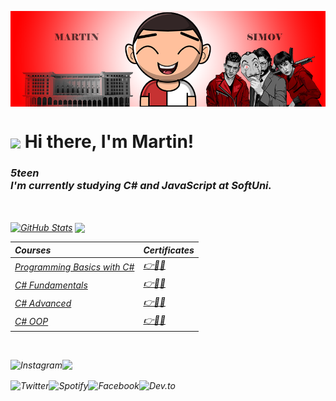 [comment]: <> (PROFILE PICTURE)
<img src="img/Martin_SoftUni_Project_without_tapes_PNG.png" alt="Profile Picture" width="1300px" align="center">

[comment]: <> (NAME)
# <img src="https://media.giphy.com/media/hvRJCLFzcasrR4ia7z/giphy.gif" width="25px" align="center"> Hi there, I'm Martin! 
<em>

[comment]: <> (INTRODUCTION)
### 5teen <br> I'm currently studying C# and JavaScript at SoftUni.

<br>

[comment]: <> (STATISTICS)
<a href="#"><img align="center" width="47%" src="https://github-readme-stats.vercel.app/api?username=Marti2509&show_icons=true&theme=tokyonight&include_all_commits=true&hide_border=true" alt="GitHub Stats" /></a> <a href="#"><img align="center" width="47%" src="https://github-readme-stats.vercel.app/api/top-langs/?username=Marti2509&layout=compact&theme=tokyonight&hide_border=true" /></a>

[comment]: <> (TABLE)

|**Courses**|**Certificates**|
|:---|:---|
|<a href="https://softuni.bg/trainings/3513/programming-basics-with-csharp-november-2021" > Programming Basics with C# </a>| <a href="https://softuni.bg/certificates/details/121578/7750ce91"> 👉📜✅</a> |
|<a href="https://softuni.bg/trainings/3606/programming-fundamentals-with-csharp-january-2022"> C# Fundamentals </a>| <a href="https://softuni.bg/certificates/details/129905/f997a3d7"> 👉📜✅</a> |
|<a href="https://softuni.bg/trainings/3699/csharp-advanced-may-2022"> C# Advanced </a>| <a href="https://softuni.bg/certificates/details/136303/fe3b93f1"> 👉📜✅</a> |
|<a href="https://softuni.bg/trainings/3700/csharp-oop-june-2022"> C# OOP </a>| <a href="https://softuni.bg/certificates/details/141775/deece4d2"> 👉📜✅</a> |

<br>

[comment]: <> (INSTAGRAM)
<a href="https://www.instagram.com/_simov__/"><img align="left" src="https://img.shields.io/badge/Instagram-E4405F?style=for-the-badge&logo=instagram&logoColor=white" alt="Instagram" /></a>

[comment]: <> (DISCORD)
![](https://dcbadge.vercel.app/api/shield/939464105520140328?style=&theme=default-inverted)

[comment]: <> (TWITTER)
<a href="https://twitter.com/_simov__"><img align="left" src="https://img.shields.io/badge/Twitter-1DA1F2?style=for-the-badge&logo=twitter&logoColor=white" alt="Twitter" /></a>

[comment]: <> (SPOTIFY)
<a href="https://open.spotify.com/user/vxkql0zhf1k16yscw2sjawqb8"><img align="left" src="https://img.shields.io/badge/Spotify-1ED760?&style=for-the-badge&logo=spotify&logoColor=white" alt="Spotify" /></a>

[comment]: <> (FACEBOOK)
<a href="https://www.facebook.com/martin.simov.9849/"><img align="left" src="https://img.shields.io/badge/Facebook-1877F2?style=for-the-badge&logo=facebook&logoColor=white" alt="Facebook" /></a>

[comment]: <> (DEV.TO)
<a href="https://dev.to/marti2509"><img align="left" src="https://img.shields.io/badge/dev.to-0A0A0A?style=for-the-badge&logo=dev.to&logoColor=white" alt="Dev.to" /></a>
